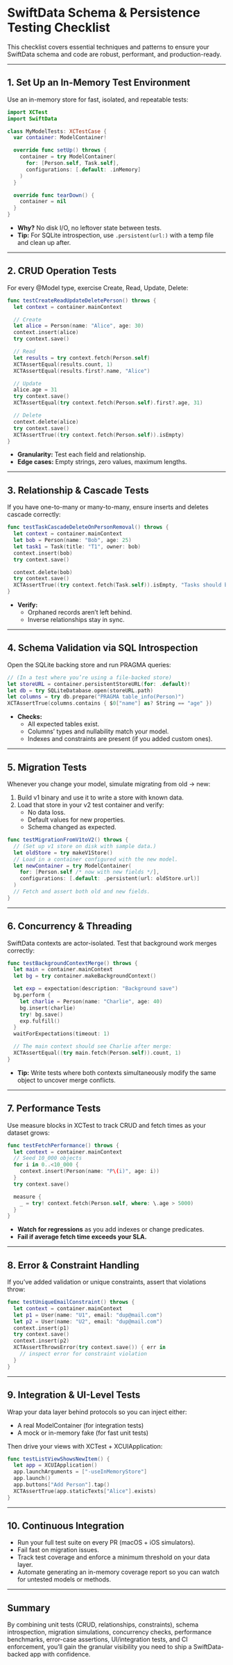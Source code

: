 # SwiftData Schema & Persistence Testing Checklist

This checklist covers essential techniques and patterns to ensure your SwiftData schema and code are robust, performant, and production-ready.

---

## 1. Set Up an In-Memory Test Environment

Use an in-memory store for fast, isolated, and repeatable tests:

```swift
import XCTest
import SwiftData

class MyModelTests: XCTestCase {
  var container: ModelContainer!

  override func setUp() throws {
    container = try ModelContainer(
      for: [Person.self, Task.self],
      configurations: [.default: .inMemory]
    )
  }

  override func tearDown() {
    container = nil
  }
}
```
- **Why?** No disk I/O, no leftover state between tests.
- **Tip:** For SQLite introspection, use `.persistent(url:)` with a temp file and clean up after.

---

## 2. CRUD Operation Tests

For every @Model type, exercise Create, Read, Update, Delete:

```swift
func testCreateReadUpdateDeletePerson() throws {
  let context = container.mainContext

  // Create
  let alice = Person(name: "Alice", age: 30)
  context.insert(alice)
  try context.save()

  // Read
  let results = try context.fetch(Person.self)
  XCTAssertEqual(results.count, 1)
  XCTAssertEqual(results.first?.name, "Alice")

  // Update
  alice.age = 31
  try context.save()
  XCTAssertEqual(try context.fetch(Person.self).first?.age, 31)

  // Delete
  context.delete(alice)
  try context.save()
  XCTAssertTrue((try context.fetch(Person.self)).isEmpty)
}
```
- **Granularity:** Test each field and relationship.
- **Edge cases:** Empty strings, zero values, maximum lengths.

---

## 3. Relationship & Cascade Tests

If you have one-to-many or many-to-many, ensure inserts and deletes cascade correctly:

```swift
func testTaskCascadeDeleteOnPersonRemoval() throws {
  let context = container.mainContext
  let bob = Person(name: "Bob", age: 25)
  let task1 = Task(title: "T1", owner: bob)
  context.insert(bob)
  try context.save()

  context.delete(bob)
  try context.save()
  XCTAssertTrue((try context.fetch(Task.self)).isEmpty, "Tasks should be removed when owner is deleted")
}
```
- **Verify:**
  - Orphaned records aren’t left behind.
  - Inverse relationships stay in sync.

---

## 4. Schema Validation via SQL Introspection

Open the SQLite backing store and run PRAGMA queries:

```swift
// (In a test where you’re using a file‐backed store)
let storeURL = container.persistentStoreURL(for: .default)!
let db = try SQLiteDatabase.open(storeURL.path)
let columns = try db.prepare("PRAGMA table_info(Person)")
XCTAssertTrue(columns.contains { $0["name"] as? String == "age" })
```
- **Checks:**
  - All expected tables exist.
  - Columns’ types and nullability match your model.
  - Indexes and constraints are present (if you added custom ones).

---

## 5. Migration Tests

Whenever you change your model, simulate migrating from old → new:

1. Build v1 binary and use it to write a store with known data.
2. Load that store in your v2 test container and verify:
   - No data loss.
   - Default values for new properties.
   - Schema changed as expected.

```swift
func testMigrationFromV1toV2() throws {
  // (Set up v1 store on disk with sample data.)
  let oldStore = try makeV1Store()
  // Load in a container configured with the new model.
  let newContainer = try ModelContainer(
    for: [Person.self /* now with new fields */],
    configurations: [.default: .persistent(url: oldStore.url)]
  )
  // Fetch and assert both old and new fields.
}
```

---

## 6. Concurrency & Threading

SwiftData contexts are actor-isolated. Test that background work merges correctly:

```swift
func testBackgroundContextMerge() throws {
  let main = container.mainContext
  let bg = try container.makeBackgroundContext()

  let exp = expectation(description: "Background save")
  bg.perform {
    let charlie = Person(name: "Charlie", age: 40)
    bg.insert(charlie)
    try! bg.save()
    exp.fulfill()
  }
  waitForExpectations(timeout: 1)

  // The main context should see Charlie after merge:
  XCTAssertEqual((try main.fetch(Person.self)).count, 1)
}
```
- **Tip:** Write tests where both contexts simultaneously modify the same object to uncover merge conflicts.

---

## 7. Performance Tests

Use measure blocks in XCTest to track CRUD and fetch times as your dataset grows:

```swift
func testFetchPerformance() throws {
  let context = container.mainContext
  // Seed 10_000 objects
  for i in 0..<10_000 {
    context.insert(Person(name: "P\(i)", age: i))
  }
  try context.save()

  measure {
    _ = try! context.fetch(Person.self, where: \.age > 5000)
  }
}
```
- **Watch for regressions** as you add indexes or change predicates.
- **Fail if average fetch time exceeds your SLA.**

---

## 8. Error & Constraint Handling

If you’ve added validation or unique constraints, assert that violations throw:

```swift
func testUniqueEmailConstraint() throws {
  let context = container.mainContext
  let p1 = User(name: "U1", email: "dup@mail.com")
  let p2 = User(name: "U2", email: "dup@mail.com")
  context.insert(p1)
  try context.save()
  context.insert(p2)
  XCTAssertThrowsError(try context.save()) { err in
    // inspect error for constraint violation
  }
}
```

---

## 9. Integration & UI-Level Tests

Wrap your data layer behind protocols so you can inject either:
- A real ModelContainer (for integration tests)
- A mock or in-memory fake (for fast unit tests)

Then drive your views with XCTest + XCUIApplication:

```swift
func testListViewShowsNewItem() {
  let app = XCUIApplication()
  app.launchArguments = ["-useInMemoryStore"]
  app.launch()
  app.buttons["Add Person"].tap()
  XCTAssertTrue(app.staticTexts["Alice"].exists)
}
```

---

## 10. Continuous Integration
- Run your full test suite on every PR (macOS + iOS simulators).
- Fail fast on migration issues.
- Track test coverage and enforce a minimum threshold on your data layer.
- Automate generating an in-memory coverage report so you can watch for untested models or methods.

---

## Summary

By combining unit tests (CRUD, relationships, constraints), schema introspection, migration simulations, concurrency checks, performance benchmarks, error-case assertions, UI/integration tests, and CI enforcement, you’ll gain the granular visibility you need to ship a SwiftData-backed app with confidence. 